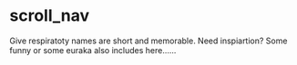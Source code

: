 # scroll_nav
Give respiratoty names are short and memorable. Need inspiartion? Some funny or some euraka also includes here......
